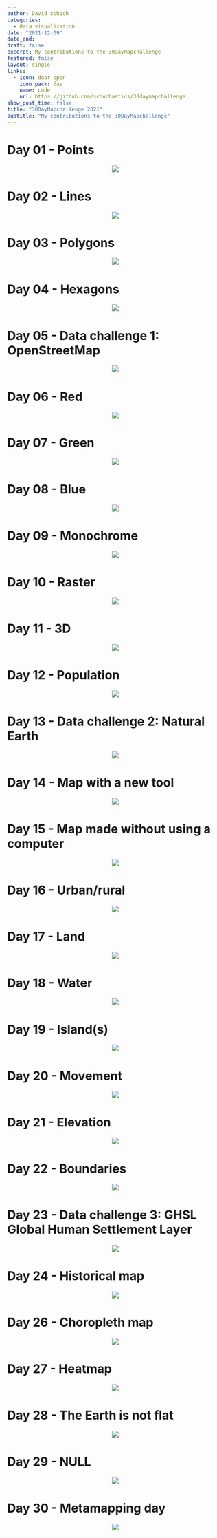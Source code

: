 ```yaml
---
author: David Schoch 
categories:
  - data visualization
date: "2021-12-09"
date_end: 
draft: false
excerpt: My contributions to the 30DayMapchallenge
featured: false
layout: single
links:
  - icon: door-open
    icon_pack: fas
    name: code
    url: https://github.com/schochastics/30daymapchallenge
show_post_time: false
title: "30DayMapchallenge 2021"
subtitle: "My contributions to the 30DayMapchallenge"
---
```


# Day 01 - Points 
<p align='center'> <a href='01_points.png' target='_blank'> <img src='01_points.png'> </a> </p> 

# Day 02 - Lines 
<p align='center'> <a href='02_lines.png' target='_blank'> <img src='02_lines.png'> </a> </p> 

# Day 03 - Polygons 
<p align='center'> <a href='03_polygons.png' target='_blank'> <img src='03_polygons.png'> </a> </p> 

# Day 04 - Hexagons 
<p align='center'> <a href='04_hexagons.png' target='_blank'> <img src='04_hexagons.png'> </a> </p> 

# Day 05 - Data challenge 1: OpenStreetMap 
<p align='center'> <a href='05_osm.png' target='_blank'> <img src='05_osm.png'> </a> </p> 

# Day 06 - Red 
<p align='center'> <a href='06_red.png' target='_blank'> <img src='06_red.png'> </a> </p> 

# Day 07 - Green 
<p align='center'> <a href='07_green.png' target='_blank'> <img src='07_green.png'> </a> </p> 

# Day 08 - Blue 
<p align='center'> <a href='08_blue.png' target='_blank'> <img src='08_blue.png'> </a> </p> 

# Day 09 - Monochrome 
<p align='center'> <a href='09_monochrome.png' target='_blank'> <img src='09_monochrome.png'> </a> </p> 

# Day 10 - Raster 
<p align='center'> <a href='10_raster.png' target='_blank'> <img src='10_raster.png'> </a> </p> 

# Day 11 - 3D 
<p align='center'> <a href='11_3D.png' target='_blank'> <img src='11_3D.png'> </a> </p> 

# Day 12 - Population 
<p align='center'> <a href='12_population.png' target='_blank'> <img src='12_population.png'> </a> </p> 

# Day 13 - Data challenge 2: Natural Earth 
<p align='center'> <a href='13_naturalearth.png' target='_blank'> <img src='13_naturalearth.png'> </a> </p> 

# Day 14 - Map with a new tool 
<p align='center'> <a href='14_new_tool.png' target='_blank'> <img src='14_new_tool.png'> </a> </p> 

# Day 15 - Map made without using a computer 
<p align='center'> <a href='15_no_pc.png' target='_blank'> <img src='15_no_pc.png'> </a> </p> 

# Day 16 - Urban/rural 
<p align='center'> <a href='16_urban_rural.png' target='_blank'> <img src='16_urban_rural.png'> </a> </p> 

# Day 17 - Land 
<p align='center'> <a href='17_land.png' target='_blank'> <img src='17_land.png'> </a> </p> 

# Day 18 - Water 
<p align='center'> <a href='18_water.png' target='_blank'> <img src='18_water.png'> </a> </p> 

# Day 19 - Island(s) 
<p align='center'> <a href='19_islands.png' target='_blank'> <img src='19_islands.png'> </a> </p> 

# Day 20 - Movement 
<p align='center'> <a href='20_movement.gif' target='_blank'> <img src='20_movement.gif'> </a> </p> 

# Day 21 - Elevation 
<p align='center'> <a href='21_elevation.png' target='_blank'> <img src='21_elevation.png'> </a> </p> 

# Day 22 - Boundaries 
<p align='center'> <a href='22_boundaries.png' target='_blank'> <img src='22_boundaries.png'> </a> </p> 

# Day 23 - Data challenge 3: GHSL Global Human Settlement Layer 
<p align='center'> <a href='23_ghsl.png' target='_blank'> <img src='23_ghsl.png'> </a> </p> 

# Day 24 - Historical map 
<p align='center'> <a href='24_historical.png' target='_blank'> <img src='24_historical.png'> </a> </p> 

# Day 26 - Choropleth map 
<p align='center'> <a href='26_choropleth.png' target='_blank'> <img src='26_choropleth.png'> </a> </p> 

# Day 27 - Heatmap 
<p align='center'> <a href='27_heatmap.png' target='_blank'> <img src='27_heatmap.png'> </a> </p> 

# Day 28 - The Earth is not flat 
<p align='center'> <a href='28_not_flat.gif' target='_blank'> <img src='28_not_flat.gif'> </a> </p> 

# Day 29 - NULL 
<p align='center'> <a href='29_NULL.png' target='_blank'> <img src='29_NULL.png'> </a> </p> 

# Day 30 - Metamapping day 
<p align='center'> <a href='30_meta.png' target='_blank'> <img src='30_meta.png'> </a> </p> 

